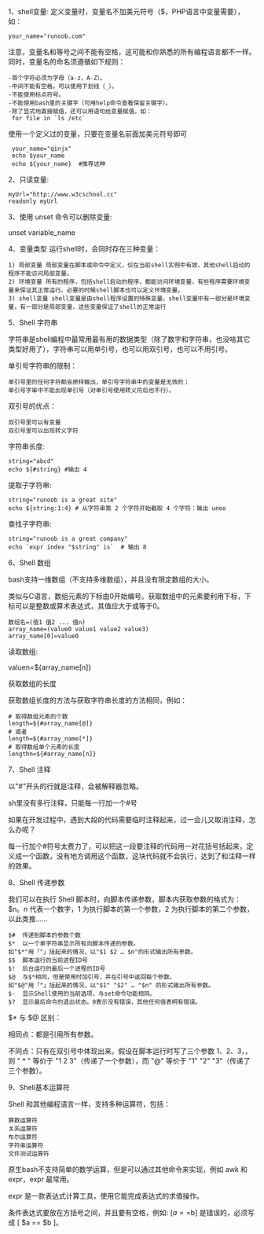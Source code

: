 1、shell变量:
定义变量时，变量名不加美元符号（$，PHP语言中变量需要），如：

    your_name="runoob.com"

注意，变量名和等号之间不能有空格，这可能和你熟悉的所有编程语言都不一样。同时，变量名的命名须遵循如下规则：

```
-首个字符必须为字母（a-z，A-Z）。
-中间不能有空格，可以使用下划线（_）。
-不能使用标点符号。
-不能使用bash里的关键字（可用help命令查看保留关键字）。
-除了显式地直接赋值，还可以用语句给变量赋值，如：
 for file in `ls /etc`
 ```

 使用一个定义过的变量，只要在变量名前面加美元符号即可

     your_name="qinjx"
     echo $your_name
     echo ${your_name}  #推荐这种

2、只读变量:

    myUrl="http://www.w3cschool.cc"
    readonly myUrl

3、使用 unset 命令可以删除变量:

unset variable_name

4、变量类型
 运行shell时，会同时存在三种变量：
 ````
 1) 局部变量 局部变量在脚本或命令中定义，仅在当前shell实例中有效，其他shell启动的程序不能访问局部变量。
 2) 环境变量 所有的程序，包括shell启动的程序，都能访问环境变量，有些程序需要环境变量来保证其正常运行。必要的时候shell脚本也可以定义环境变量。
 3) shell变量 shell变量是由shell程序设置的特殊变量。shell变量中有一部分是环境变量，有一部分是局部变量，这些变量保证了shell的正常运行
 ````

 5、Shell 字符串

字符串是shell编程中最常用最有用的数据类型（除了数字和字符串，也没啥其它类型好用了），字符串可以用单引号，也可以用双引号，也可以不用引号。

单引号字符串的限制：
````
单引号里的任何字符都会原样输出，单引号字符串中的变量是无效的；
单引号字串中不能出现单引号（对单引号使用转义符后也不行）。
````

双引号的优点：
````
双引号里可以有变量
双引号里可以出现转义字符
````

字符串长度:

    string="abcd"
    echo ${#string} #输出 4

提取子字符串:

    string="runoob is a great site"
    echo ${string:1:4} # 从字符串第 2 个字符开始截取 4 个字符：输出 unoo

查找子字符串:

    string="runoob is a great company"
    echo `expr index "$string" is`  # 输出 8

6、Shell 数组

bash支持一维数组（不支持多维数组），并且没有限定数组的大小。

类似与C语言，数组元素的下标由0开始编号。获取数组中的元素要利用下标，下标可以是整数或算术表达式，其值应大于或等于0。

    数组名=(值1 值2 ... 值n)
    array_name=(value0 value1 value2 value3)
    array_name[0]=value0

读取数组:

valuen=${array_name[n]}

获取数组的长度

获取数组长度的方法与获取字符串长度的方法相同，例如：
````
# 取得数组元素的个数
length=${#array_name[@]}
# 或者
length=${#array_name[*]}
# 取得数组单个元素的长度
lengthn=${#array_name[n]}
````

7、Shell 注释

以"#"开头的行就是注释，会被解释器忽略。

sh里没有多行注释，只能每一行加一个#号

如果在开发过程中，遇到大段的代码需要临时注释起来，过一会儿又取消注释，怎么办呢？

每一行加个#符号太费力了，可以把这一段要注释的代码用一对花括号括起来，定义成一个函数，没有地方调用这个函数，这块代码就不会执行，达到了和注释一样的效果。

8、Shell 传递参数

我们可以在执行 Shell 脚本时，向脚本传递参数，脚本内获取参数的格式为：$n。n 代表一个数字，1 为执行脚本的第一个参数，2 为执行脚本的第二个参数，以此类推……
````
$#	传递到脚本的参数个数
$*	以一个单字符串显示所有向脚本传递的参数。
如"$*"用「"」括起来的情况、以"$1 $2 … $n"的形式输出所有参数。
$$	脚本运行的当前进程ID号
$!	后台运行的最后一个进程的ID号
$@	与$*相同，但是使用时加引号，并在引号中返回每个参数。
如"$@"用「"」括起来的情况、以"$1" "$2" … "$n" 的形式输出所有参数。
$-	显示Shell使用的当前选项，与set命令功能相同。
$?	显示最后命令的退出状态。0表示没有错误，其他任何值表明有错误。
````

$* 与 $@ 区别：

相同点：都是引用所有参数。

不同点：只有在双引号中体现出来。假设在脚本运行时写了三个参数 1、2、3，，则 " * " 等价于 "1 2 3"（传递了一个参数），而 "@" 等价于 "1" "2" "3"（传递了三个参数）。

9、Shell基本运算符

Shell 和其他编程语言一样，支持多种运算符，包括：
````
算数运算符
关系运算符
布尔运算符
字符串运算符
文件测试运算符
````

原生bash不支持简单的数学运算，但是可以通过其他命令来实现，例如 awk 和 expr，expr 最常用。

expr 是一款表达式计算工具，使用它能完成表达式的求值操作。

条件表达式要放在方括号之间，并且要有空格，例如: [$a==$b] 是错误的，必须写成 [ $a == $b ]。
